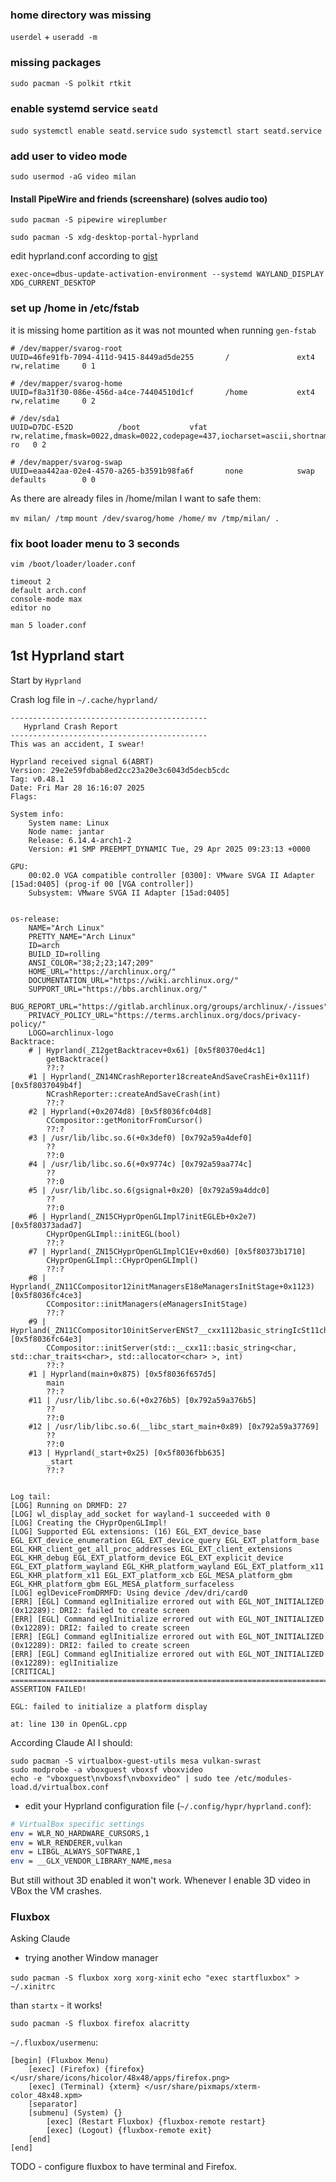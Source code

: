 
### home directory was missing

`userdel` + `useradd -m`

### missing packages

`sudo pacman -S polkit rtkit`

### enable systemd service `seatd`

`sudo systemctl enable seatd.service`
`sudo systemctl start seatd.service`

### add user to video mode

`sudo usermod -aG video milan`


####  Install PipeWire and friends (screenshare) (solves audio too)

`sudo pacman -S pipewire wireplumber`

`sudo pacman -S xdg-desktop-portal-hyprland`

edit hyprland.conf according to [gist](https://gist.github.com/brunoanc/2dea6ddf6974ba4e5d26c3139ffb7580#editing-the-configuration-file)

````
exec-once=dbus-update-activation-environment --systemd WAYLAND_DISPLAY XDG_CURRENT_DESKTOP
````

### set up /home in /etc/fstab

it is missing home partition as it was not mounted when running `gen-fstab`

```
# /dev/mapper/svarog-root
UUID=46fe91fb-7094-411d-9415-8449ad5de255       /               ext4            rw,relatime     0 1

# /dev/mapper/svarog-home
UUID=f8a31f30-086e-456d-a4ce-74404510d1cf       /home           ext4            rw,relatime     0 2

# /dev/sda1
UUID=D7DC-E52D          /boot           vfat            rw,relatime,fmask=0022,dmask=0022,codepage=437,iocharset=ascii,shortname=mixed,utf8,errors=remount-ro   0 2

# /dev/mapper/svarog-swap
UUID=eaa442aa-02e4-4570-a265-b3591b98fa6f       none            swap            defaults        0 0
```

As there are already files in /home/milan I want to safe them:

`mv milan/ /tmp`
`mount /dev/svarog/home /home/`
`mv /tmp/milan/ .`


### fix boot loader menu to 3 seconds

`vim /boot/loader/loader.conf`

```
timeout 2
default arch.conf
console-mode max
editor no
```

`man 5 loader.conf`

## 1st Hyprland start

Start by `Hyprland`

Crash log file in `~/.cache/hyprland/`

```
--------------------------------------------
   Hyprland Crash Report
--------------------------------------------
This was an accident, I swear!

Hyprland received signal 6(ABRT)
Version: 29e2e59fdbab8ed2cc23a20e3c6043d5decb5cdc
Tag: v0.48.1
Date: Fri Mar 28 16:16:07 2025
Flags:

System info:
	System name: Linux
	Node name: jantar
	Release: 6.14.4-arch1-2
	Version: #1 SMP PREEMPT_DYNAMIC Tue, 29 Apr 2025 09:23:13 +0000

GPU:
	00:02.0 VGA compatible controller [0300]: VMware SVGA II Adapter [15ad:0405] (prog-if 00 [VGA controller])
	Subsystem: VMware SVGA II Adapter [15ad:0405]


os-release:
	NAME="Arch Linux"
	PRETTY_NAME="Arch Linux"
	ID=arch
	BUILD_ID=rolling
	ANSI_COLOR="38;2;23;147;209"
	HOME_URL="https://archlinux.org/"
	DOCUMENTATION_URL="https://wiki.archlinux.org/"
	SUPPORT_URL="https://bbs.archlinux.org/"
	BUG_REPORT_URL="https://gitlab.archlinux.org/groups/archlinux/-/issues"
	PRIVACY_POLICY_URL="https://terms.archlinux.org/docs/privacy-policy/"
	LOGO=archlinux-logo
Backtrace:
	# | Hyprland(_Z12getBacktracev+0x61) [0x5f80370ed4c1]
		getBacktrace()
		??:?
	#1 | Hyprland(_ZN14NCrashReporter18createAndSaveCrashEi+0x111f) [0x5f8037049b4f]
		NCrashReporter::createAndSaveCrash(int)
		??:?
	#2 | Hyprland(+0x2074d8) [0x5f8036fc04d8]
		CCompositor::getMonitorFromCursor()
		??:?
	#3 | /usr/lib/libc.so.6(+0x3def0) [0x792a59a4def0]
		??
		??:0
	#4 | /usr/lib/libc.so.6(+0x9774c) [0x792a59aa774c]
		??
		??:0
	#5 | /usr/lib/libc.so.6(gsignal+0x20) [0x792a59a4ddc0]
		??
		??:0
	#6 | Hyprland(_ZN15CHyprOpenGLImpl7initEGLEb+0x2e7) [0x5f80373adad7]
		CHyprOpenGLImpl::initEGL(bool)
		??:?
	#7 | Hyprland(_ZN15CHyprOpenGLImplC1Ev+0xd60) [0x5f80373b1710]
		CHyprOpenGLImpl::CHyprOpenGLImpl()
		??:?
	#8 | Hyprland(_ZN11CCompositor12initManagersE18eManagersInitStage+0x1123) [0x5f8036fc4ce3]
		CCompositor::initManagers(eManagersInitStage)
		??:?
	#9 | Hyprland(_ZN11CCompositor10initServerENSt7__cxx1112basic_stringIcSt11char_traitsIcESaIcEEEi+0xed3) [0x5f8036fc64e3]
		CCompositor::initServer(std::__cxx11::basic_string<char, std::char_traits<char>, std::allocator<char> >, int)
		??:?
	#1 | Hyprland(main+0x875) [0x5f8036f657d5]
		main
		??:?
	#11 | /usr/lib/libc.so.6(+0x276b5) [0x792a59a376b5]
		??
		??:0
	#12 | /usr/lib/libc.so.6(__libc_start_main+0x89) [0x792a59a37769]
		??
		??:0
	#13 | Hyprland(_start+0x25) [0x5f8036fbb635]
		_start
		??:?


Log tail:
[LOG] Running on DRMFD: 27
[LOG] wl_display_add_socket for wayland-1 succeeded with 0
[LOG] Creating the CHyprOpenGLImpl!
[LOG] Supported EGL extensions: (16) EGL_EXT_device_base EGL_EXT_device_enumeration EGL_EXT_device_query EGL_EXT_platform_base EGL_KHR_client_get_all_proc_addresses EGL_EXT_client_extensions EGL_KHR_debug EGL_EXT_platform_device EGL_EXT_explicit_device EGL_EXT_platform_wayland EGL_KHR_platform_wayland EGL_EXT_platform_x11 EGL_KHR_platform_x11 EGL_EXT_platform_xcb EGL_MESA_platform_gbm EGL_KHR_platform_gbm EGL_MESA_platform_surfaceless
[LOG] eglDeviceFromDRMFD: Using device /dev/dri/card0
[ERR] [EGL] Command eglInitialize errored out with EGL_NOT_INITIALIZED (0x12289): DRI2: failed to create screen
[ERR] [EGL] Command eglInitialize errored out with EGL_NOT_INITIALIZED (0x12289): DRI2: failed to create screen
[ERR] [EGL] Command eglInitialize errored out with EGL_NOT_INITIALIZED (0x12289): DRI2: failed to create screen
[ERR] [EGL] Command eglInitialize errored out with EGL_NOT_INITIALIZED (0x12289): eglInitialize
[CRITICAL]
==========================================================================================
ASSERTION FAILED!

EGL: failed to initialize a platform display

at: line 130 in OpenGL.cpp
```

According Claude AI I should:

```
sudo pacman -S virtualbox-guest-utils mesa vulkan-swrast
sudo modprobe -a vboxguest vboxsf vboxvideo
echo -e "vboxguest\nvboxsf\nvboxvideo" | sudo tee /etc/modules-load.d/virtualbox.conf
```

 - edit your Hyprland configuration file (`~/.config/hypr/hyprland.conf`):

```bash
# VirtualBox specific settings
env = WLR_NO_HARDWARE_CURSORS,1
env = WLR_RENDERER,vulkan
env = LIBGL_ALWAYS_SOFTWARE,1
env = __GLX_VENDOR_LIBRARY_NAME,mesa
```

But still without 3D enabled it won't work. Whenever I enable 3D video in VBox the VM crashes.

### Fluxbox

Asking Claude

- trying another Window manager

`sudo pacman -S fluxbox xorg xorg-xinit`
`echo "exec startfluxbox" > ~/.xinitrc`


than `startx` - it works!

`sudo pacman -S fluxbox firefox alacritty`

`~/.fluxbox/usermenu`:

```
[begin] (Fluxbox Menu)
    [exec] (Firefox) {firefox} </usr/share/icons/hicolor/48x48/apps/firefox.png>
    [exec] (Terminal) {xterm} </usr/share/pixmaps/xterm-color_48x48.xpm>
    [separator]
    [submenu] (System) {}
        [exec] (Restart Fluxbox) {fluxbox-remote restart}
        [exec] (Logout) {fluxbox-remote exit}
    [end]
[end]
```

TODO - configure fluxbox to have terminal and Firefox.